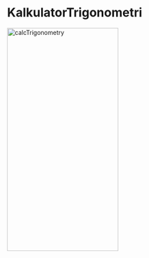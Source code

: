 # KalkulatorTrigonometri
<img src="https://drive.google.com/open?id=1DKi58U7Sf0nYEFJmJvFLAJMlrarbU4Vt" alt="calcTrigonometry" height="520" width="260">
